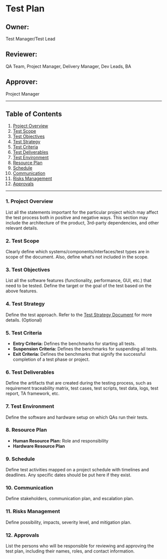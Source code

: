 # Test Plan

## Owner: 
Test Manager/Test Lead

## Reviewer: 
QA Team, Project Manager, Delivery Manager, Dev Leads, BA

## Approver: 
Project Manager

---

## Table of Contents
1. [Project Overview](#project-overview)
2. [Test Scope](#test-scope)
3. [Test Objectives](#test-objectives)
4. [Test Strategy](#test-strategy)
5. [Test Criteria](#test-criteria)
6. [Test Deliverables](#test-deliverables)
7. [Test Environment](#test-environment)
8. [Resource Plan](#resource-plan)
9. [Schedule](#schedule)
10. [Communication](#communication)
11. [Risks Management](#risks-management)
12. [Approvals](#approvals)

---

### 1. Project Overview
List all the statements important for the particular project which may affect the test process both in positive and negative ways. This section may include the architecture of the product, 3rd-party dependencies, and other relevant details.

### 2. Test Scope
Clearly define which systems/components/interfaces/test types are in scope of the document. Also, define what’s not included in the scope.

### 3. Test Objectives
List all the software features (functionality, performance, GUI, etc.) that need to be tested. Define the target or the goal of the test based on the above features.

### 4. Test Strategy
Define the test approach. Refer to the [Test Strategy Document](https://epam.sharepoint.com/:w:/r/sites/policy/_layouts/15/Doc.aspx?sourcedoc=%7BF1B252D8-0840-40B8-BA18-008217B1EA4E%7D&file=PID_TestPlan.dotx&action=default&mobileredirect=true) for more details. (Optional)

### 5. Test Criteria
- **Entry Criteria:** Defines the benchmarks for starting all tests.
- **Suspension Criteria:** Defines the benchmarks for suspending all tests.
- **Exit Criteria:** Defines the benchmarks that signify the successful completion of a test phase or project.

### 6. Test Deliverables
Define the artifacts that are created during the testing process, such as requirement traceability matrix, test cases, test scripts, test data, logs, test report, TA framework, etc.

### 7. Test Environment
Define the software and hardware setup on which QAs run their tests.

### 8. Resource Plan
- **Human Resource Plan:** Role and responsibility
- **Hardware Resource Plan**

### 9. Schedule
Define test activities mapped on a project schedule with timelines and deadlines. Any specific dates should be put here if they exist.

### 10. Communication
Define stakeholders, communication plan, and escalation plan.

### 11. Risks Management
Define possibility, impacts, severity level, and mitigation plan.

### 12. Approvals
List the persons who will be responsible for reviewing and approving the test plan, including their names, roles, and contact information.
